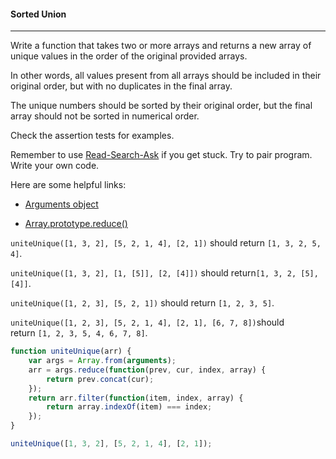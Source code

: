 #### Sorted Union

------

Write a function that takes two or more arrays and returns a new array of unique values in the order of the original provided arrays.

In other words, all values present from all arrays should be included in their original order, but with no duplicates in the final array.

The unique numbers should be sorted by their original order, but the final array should not be sorted in numerical order.

Check the assertion tests for examples.

Remember to use [Read-Search-Ask](https://github.com/FreeCodeCamp/freecodecamp/wiki/FreeCodeCamp-Get-Help) if you get stuck. Try to pair program. Write your own code.

Here are some helpful links:

- [Arguments object](https://developer.mozilla.org/en-US/docs/Web/JavaScript/Reference/Functions/arguments)

- [Array.prototype.reduce()](https://developer.mozilla.org/en-US/docs/Web/JavaScript/Reference/Global_Objects/Array/Reduce)

`uniteUnique([1, 3, 2], [5, 2, 1, 4], [2, 1])` should return `[1, 3, 2, 5, 4]`.

`uniteUnique([1, 3, 2], [1, [5]], [2, [4]])` should return`[1, 3, 2, [5], [4]]`.

`uniteUnique([1, 2, 3], [5, 2, 1])` should return `[1, 2, 3, 5]`.

`uniteUnique([1, 2, 3], [5, 2, 1, 4], [2, 1], [6, 7, 8])`should return `[1, 2, 3, 5, 4, 6, 7, 8]`.

```js
function uniteUnique(arr) {
    var args = Array.from(arguments);
    arr = args.reduce(function(prev, cur, index, array) {
        return prev.concat(cur);
    });
    return arr.filter(function(item, index, array) {
        return array.indexOf(item) === index;
    });
}

uniteUnique([1, 3, 2], [5, 2, 1, 4], [2, 1]);
```
